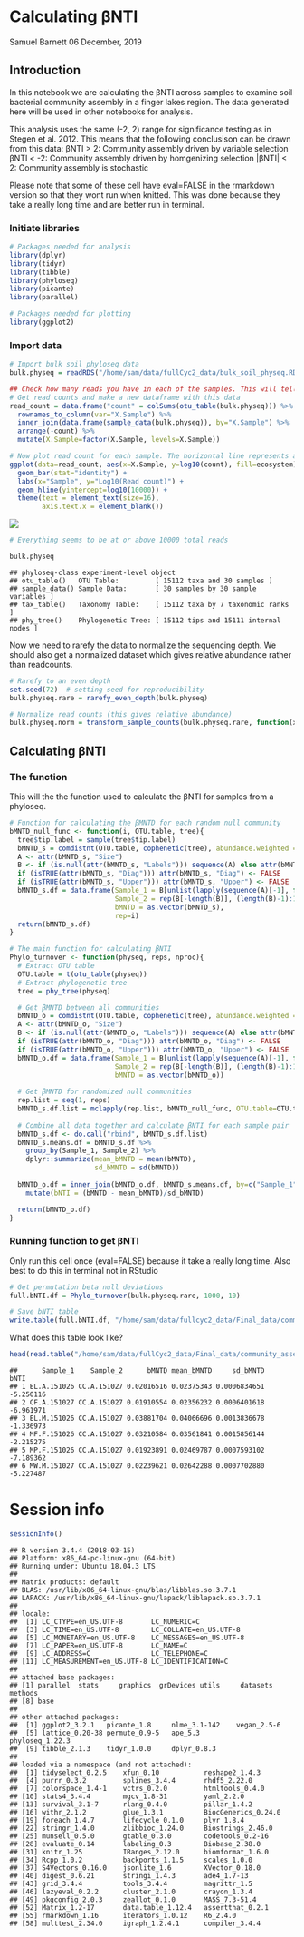 Calculating βNTI
================
Samuel Barnett
06 December, 2019

## Introduction

In this notebook we are calculating the βNTI across samples to examine
soil bacterial community assembly in a finger lakes region. The data
generated here will be used in other notebooks for analysis.

This analysis uses the same (-2, 2) range for significance testing as in
Stegen et al. 2012. This means that the following conclusison can be
drawn from this data: βNTI \> 2: Community assembly driven by variable
selection βNTI \< -2: Community assembly driven by homgenizing selection
|βNTI| \< 2: Community assembly is stochastic

Please note that some of these cell have eval=FALSE in the rmarkdown
version so that they wont run when knitted. This was done because they
take a really long time and are better run in terminal.

### Initiate libraries

``` r
# Packages needed for analysis
library(dplyr)
library(tidyr)
library(tibble)
library(phyloseq)
library(picante)
library(parallel)

# Packages needed for plotting
library(ggplot2)
```

### Import data

``` r
# Import bulk soil phyloseq data
bulk.physeq = readRDS("/home/sam/data/fullCyc2_data/bulk_soil_physeq.RDS")

## Check how many reads you have in each of the samples. This will tell you if you need to re-do anything
# Get read counts and make a new dataframe with this data
read_count = data.frame("count" = colSums(otu_table(bulk.physeq))) %>%
  rownames_to_column(var="X.Sample") %>%
  inner_join(data.frame(sample_data(bulk.physeq)), by="X.Sample") %>%
  arrange(-count) %>%
  mutate(X.Sample=factor(X.Sample, levels=X.Sample))

# Now plot read count for each sample. The horizontal line represents a 2000 read threshold
ggplot(data=read_count, aes(x=X.Sample, y=log10(count), fill=ecosystem)) +
  geom_bar(stat="identity") +
  labs(x="Sample", y="Log10(Read count)") +
  geom_hline(yintercept=log10(10000)) +
  theme(text = element_text(size=16),
        axis.text.x = element_blank())
```

![](bNTI_calculation_files/figure-gfm/unnamed-chunk-2-1.png)<!-- -->

``` r
# Everything seems to be at or above 10000 total reads

bulk.physeq
```

    ## phyloseq-class experiment-level object
    ## otu_table()   OTU Table:         [ 15112 taxa and 30 samples ]
    ## sample_data() Sample Data:       [ 30 samples by 30 sample variables ]
    ## tax_table()   Taxonomy Table:    [ 15112 taxa by 7 taxonomic ranks ]
    ## phy_tree()    Phylogenetic Tree: [ 15112 tips and 15111 internal nodes ]

Now we need to rarefy the data to normalize the sequencing depth. We
should also get a normalized dataset which gives relative abundance
rather than readcounts.

``` r
# Rarefy to an even depth
set.seed(72)  # setting seed for reproducibility
bulk.physeq.rare = rarefy_even_depth(bulk.physeq)

# Normalize read counts (this gives relative abundance)
bulk.physeq.norm = transform_sample_counts(bulk.physeq.rare, function(x) x/sum(x))
```

## Calculating βNTI

### The function

This will the the function used to calculate the βNTI for samples from a
phyloseq.

``` r
# Function for calculating the βMNTD for each random null community
bMNTD_null_func <- function(i, OTU.table, tree){
  tree$tip.label = sample(tree$tip.label)
  bMNTD_s = comdistnt(OTU.table, cophenetic(tree), abundance.weighted = TRUE)
  A <- attr(bMNTD_s, "Size")
  B <- if (is.null(attr(bMNTD_s, "Labels"))) sequence(A) else attr(bMNTD_s, "Labels")
  if (isTRUE(attr(bMNTD_s, "Diag"))) attr(bMNTD_s, "Diag") <- FALSE
  if (isTRUE(attr(bMNTD_s, "Upper"))) attr(bMNTD_s, "Upper") <- FALSE
  bMNTD_s.df = data.frame(Sample_1 = B[unlist(lapply(sequence(A)[-1], function(x) x:A))],
                          Sample_2 = rep(B[-length(B)], (length(B)-1):1),
                          bMNTD = as.vector(bMNTD_s),
                          rep=i)
  return(bMNTD_s.df)
}

# The main function for calculating βNTI
Phylo_turnover <- function(physeq, reps, nproc){
  # Extract OTU table
  OTU.table = t(otu_table(physeq))
  # Extract phylogenetic tree
  tree = phy_tree(physeq)

  # Get βMNTD between all communities
  bMNTD_o = comdistnt(OTU.table, cophenetic(tree), abundance.weighted = TRUE)
  A <- attr(bMNTD_o, "Size")
  B <- if (is.null(attr(bMNTD_o, "Labels"))) sequence(A) else attr(bMNTD_o, "Labels")
  if (isTRUE(attr(bMNTD_o, "Diag"))) attr(bMNTD_o, "Diag") <- FALSE
  if (isTRUE(attr(bMNTD_o, "Upper"))) attr(bMNTD_o, "Upper") <- FALSE
  bMNTD_o.df = data.frame(Sample_1 = B[unlist(lapply(sequence(A)[-1], function(x) x:A))],
                          Sample_2 = rep(B[-length(B)], (length(B)-1):1),
                          bMNTD = as.vector(bMNTD_o))
  
  # Get βMNTD for randomized null communities
  rep.list = seq(1, reps)
  bMNTD_s.df.list = mclapply(rep.list, bMNTD_null_func, OTU.table=OTU.table, tree=tree, mc.cores=nproc)
  
  # Combine all data together and calculate βNTI for each sample pair
  bMNTD_s.df <- do.call("rbind", bMNTD_s.df.list)
  bMNTD_s.means.df = bMNTD_s.df %>%
    group_by(Sample_1, Sample_2) %>%
    dplyr::summarize(mean_bMNTD = mean(bMNTD),
                     sd_bMNTD = sd(bMNTD))
  
  bMNTD_o.df = inner_join(bMNTD_o.df, bMNTD_s.means.df, by=c("Sample_1", "Sample_2")) %>%
    mutate(bNTI = (bMNTD - mean_bMNTD)/sd_bMNTD)

  return(bMNTD_o.df)
}
```

### Running function to get βNTI

Only run this cell once (eval=FALSE) because it take a really long time.
Also best to do this in terminal not in RStudio

``` r
# Get permutation beta null deviations
full.bNTI.df = Phylo_turnover(bulk.physeq.rare, 1000, 10)

# Save bNTI table
write.table(full.bNTI.df, "/home/sam/data/fullcyc2_data/Final_data/community_assembly/full_bNTI.txt")
```

What does this table look
like?

``` r
head(read.table("/home/sam/data/fullCyc2_data/Final_data/community_assembly/full_bNTI.txt"))
```

    ##      Sample_1    Sample_2      bMNTD mean_bMNTD     sd_bMNTD      bNTI
    ## 1 EL.A.151026 CC.A.151027 0.02016516 0.02375343 0.0006834651 -5.250116
    ## 2 CF.A.151027 CC.A.151027 0.01910554 0.02356232 0.0006401618 -6.961971
    ## 3 EL.M.151026 CC.A.151027 0.03881704 0.04066696 0.0013836678 -1.336973
    ## 4 MF.F.151026 CC.A.151027 0.03210584 0.03561841 0.0015856144 -2.215275
    ## 5 MP.F.151026 CC.A.151027 0.01923891 0.02469787 0.0007593102 -7.189362
    ## 6 MW.M.151027 CC.A.151027 0.02239621 0.02642288 0.0007702880 -5.227487

# Session info

``` r
sessionInfo()
```

    ## R version 3.4.4 (2018-03-15)
    ## Platform: x86_64-pc-linux-gnu (64-bit)
    ## Running under: Ubuntu 18.04.3 LTS
    ## 
    ## Matrix products: default
    ## BLAS: /usr/lib/x86_64-linux-gnu/blas/libblas.so.3.7.1
    ## LAPACK: /usr/lib/x86_64-linux-gnu/lapack/liblapack.so.3.7.1
    ## 
    ## locale:
    ##  [1] LC_CTYPE=en_US.UTF-8       LC_NUMERIC=C              
    ##  [3] LC_TIME=en_US.UTF-8        LC_COLLATE=en_US.UTF-8    
    ##  [5] LC_MONETARY=en_US.UTF-8    LC_MESSAGES=en_US.UTF-8   
    ##  [7] LC_PAPER=en_US.UTF-8       LC_NAME=C                 
    ##  [9] LC_ADDRESS=C               LC_TELEPHONE=C            
    ## [11] LC_MEASUREMENT=en_US.UTF-8 LC_IDENTIFICATION=C       
    ## 
    ## attached base packages:
    ## [1] parallel  stats     graphics  grDevices utils     datasets  methods  
    ## [8] base     
    ## 
    ## other attached packages:
    ##  [1] ggplot2_3.2.1   picante_1.8     nlme_3.1-142    vegan_2.5-6    
    ##  [5] lattice_0.20-38 permute_0.9-5   ape_5.3         phyloseq_1.22.3
    ##  [9] tibble_2.1.3    tidyr_1.0.0     dplyr_0.8.3    
    ## 
    ## loaded via a namespace (and not attached):
    ##  [1] tidyselect_0.2.5    xfun_0.10           reshape2_1.4.3     
    ##  [4] purrr_0.3.2         splines_3.4.4       rhdf5_2.22.0       
    ##  [7] colorspace_1.4-1    vctrs_0.2.0         htmltools_0.4.0    
    ## [10] stats4_3.4.4        mgcv_1.8-31         yaml_2.2.0         
    ## [13] survival_3.1-7      rlang_0.4.0         pillar_1.4.2       
    ## [16] withr_2.1.2         glue_1.3.1          BiocGenerics_0.24.0
    ## [19] foreach_1.4.7       lifecycle_0.1.0     plyr_1.8.4         
    ## [22] stringr_1.4.0       zlibbioc_1.24.0     Biostrings_2.46.0  
    ## [25] munsell_0.5.0       gtable_0.3.0        codetools_0.2-16   
    ## [28] evaluate_0.14       labeling_0.3        Biobase_2.38.0     
    ## [31] knitr_1.25          IRanges_2.12.0      biomformat_1.6.0   
    ## [34] Rcpp_1.0.2          backports_1.1.5     scales_1.0.0       
    ## [37] S4Vectors_0.16.0    jsonlite_1.6        XVector_0.18.0     
    ## [40] digest_0.6.21       stringi_1.4.3       ade4_1.7-13        
    ## [43] grid_3.4.4          tools_3.4.4         magrittr_1.5       
    ## [46] lazyeval_0.2.2      cluster_2.1.0       crayon_1.3.4       
    ## [49] pkgconfig_2.0.3     zeallot_0.1.0       MASS_7.3-51.4      
    ## [52] Matrix_1.2-17       data.table_1.12.4   assertthat_0.2.1   
    ## [55] rmarkdown_1.16      iterators_1.0.12    R6_2.4.0           
    ## [58] multtest_2.34.0     igraph_1.2.4.1      compiler_3.4.4
